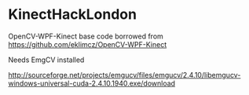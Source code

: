 # KinectHackLondon

OpenCV-WPF-Kinect base code borrowed from https://github.com/eklimcz/OpenCV-WPF-Kinect

Needs EmgCV installed

http://sourceforge.net/projects/emgucv/files/emgucv/2.4.10/libemgucv-windows-universal-cuda-2.4.10.1940.exe/download